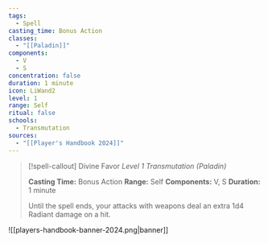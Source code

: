 ```yaml
---
tags:
  - Spell
casting_time: Bonus Action
classes:
  - "[[Paladin]]"
components:
  - V
  - S
concentration: false
duration: 1 minute
icon: LiWand2
level: 1
range: Self
ritual: false
schools:
  - Transmutation
sources: 
  - "[[Player's Handbook 2024]]"
---
```

>[!spell-callout] Divine Favor
>_Level 1 Transmutation (Paladin)_
>
>**Casting Time:** Bonus Action
>**Range:** Self
>**Components:** V, S
>**Duration:** 1 minute
>
>Until the spell ends, your attacks with weapons deal an extra 1d4 Radiant damage on a hit.


![[players-handbook-banner-2024.png|banner]]